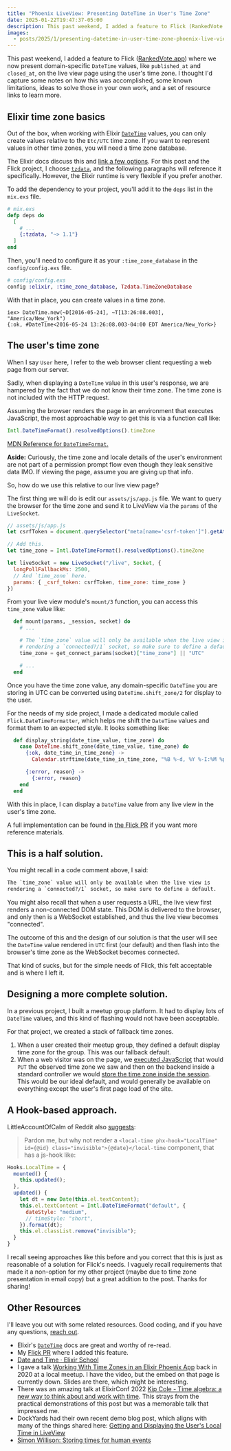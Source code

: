 ```yaml
---
title: "Phoenix LiveView: Presenting DateTime in User's Time Zone"
date: 2025-01-22T19:47:37-05:00
description: This past weekend, I added a feature to Flick (RankedVote.app) where we now present domain-specific `DateTime` values, like `published_at` and `closed_at`, on the live view page using the user's time zone. I thought I'd capture some notes on how this was accomplished, some known limitations, ideas to solve those in your own work, and a set of resource links to learn more.
images:
  - posts/2025/1/presenting-datetime-in-user-time-zone-phoenix-live-view/days-since-last-timezone-issue.png
---
```


This past weekend, I added a feature to Flick ([RankedVote.app]) where we now present domain-specific `DateTime` values, like `published_at` and `closed_at`, on the live view page using the user's time zone. I thought I'd capture some notes on how this was accomplished, some known limitations, ideas to solve those in your own work, and a set of resource links to learn more.

[RankedVote.app]: https://rankedvote.app/

## Elixir time zone basics

Out of the box, when working with Elixir [`DateTime`] values, you can only create values relative to the `Etc/UTC` time zone. If you want to represent values in other time zones, you will need a time zone database.

The Elixir docs discuss this and [link a few options](https://hexdocs.pm/elixir/DateTime.html#module-time-zone-database). For this post and the Flick project, I choose [`tzdata`], and the following paragraphs will reference it specifically. However, the Elixir runtime is very flexible if you prefer another.

[`DateTime`]: https://hexdocs.pm/elixir/DateTime.html
[`tzdata`]: https://hex.pm/packages/tzdata

To add the dependency to your project, you'll add it to the `deps` list in the `mix.exs` file.

```elixir
# mix.exs
defp deps do
  [  
    # ...
    {:tzdata, "~> 1.1"}
  ]
end
```

Then, you'll need to configure it as your `:time_zone_database` in the `config/config.exs` file.

```elixir
# config/config.exs
config :elixir, :time_zone_database, Tzdata.TimeZoneDatabase
```

With that in place, you can create values in a time zone.

```
iex> DateTime.new(~D[2016-05-24], ~T[13:26:08.003], "America/New_York")
{:ok, #DateTime<2016-05-24 13:26:08.003-04:00 EDT America/New_York>}
```

## The user's time zone

When I say `User` here, I refer to the web browser client requesting a web page from our server. 

Sadly, when displaying a `DateTime` value in this user's response, we are hampered by the fact that we do not know their time zone. The time zone is not included with the HTTP request. 

Assuming the browser renders the page in an environment that executes JavaScript, the most approachable way to get this is via a function call like:

```javascript
Intl.DateTimeFormat().resolvedOptions().timeZone
```

[MDN Reference for `DateTimeFormat`.](https://developer.mozilla.org/en-US/docs/Web/JavaScript/Reference/Global_Objects/Intl/DateTimeFormat)

**Aside:** Curiously, the time zone and locale details of the user's environment are not part of a permission prompt flow even though they leak sensitive data IMO. If viewing the page, assume you are giving up that info.

So, how do we use this relative to our live view page?

The first thing we will do is edit our `assets/js/app.js` file. We want to query the browser for the time zone and send it to LiveView via the `params` of the `LiveSocket`.

```javascript
// assets/js/app.js
let csrfToken = document.querySelector("meta[name='csrf-token']").getAttribute("content")

// Add this.
let time_zone = Intl.DateTimeFormat().resolvedOptions().timeZone 

let liveSocket = new LiveSocket("/live", Socket, {
  longPollFallbackMs: 2500,
  // And `time_zone` here.
  params: { _csrf_token: csrfToken, time_zone: time_zone } 
})
```

From your live view module's `mount/3` function, you can access this `time_zone` value like:

```elixir
  def mount(params, _session, socket) do
    # ...

    # The `time_zone` value will only be available when the live view is
    # rendering a `connected?/1` socket, so make sure to define a default.
    time_zone = get_connect_params(socket)["time_zone"] || "UTC"

    # ...
  end
```

Once you have the time zone value, any domain-specific `DateTime` you are storing in UTC can be converted using `DateTime.shift_zone/2` for display to the user.

For the needs of my side project, I made a dedicated module called `Flick.DateTimeFormatter`, which helps me shift the `DateTime` values and format them to an expected style. It looks something like:

```elixir
  def display_string(date_time_value, time_zone) do
    case DateTime.shift_zone(date_time_value, time_zone) do
      {:ok, date_time_in_time_zone} ->
        Calendar.strftime(date_time_in_time_zone, "%B %-d, %Y %-I:%M %p %Z")

      {:error, reason} ->
        {:error, reason}
    end
  end
```

With this in place, I can display a `DateTime` value from any live view in the user's time zone.

A full implementation can be found in [the Flick PR](https://github.com/zorn/flick/pull/137/files) if you want more reference materials. 

## This is a half solution.

You might recall in a code comment above, I said: 

```txt
The `time_zone` value will only be available when the live view is
rendering a `connected?/1` socket, so make sure to define a default.
```

You might also recall that when a user requests a URL, the live view first renders a non-connected DOM state. This DOM is delivered to the browser, and only then is a WebSocket established, and thus the live view becomes "connected".

The outcome of this and the design of our solution is that the user will see the `DateTime` value rendered in `UTC` first (our default) and then flash into the browser's time zone as the WebSocket becomes connected.

That kind of sucks, but for the simple needs of Flick, this felt acceptable and is where I left it.

## Designing a more complete solution.

In a previous project, I built a meetup group platform. It had to display lots of `DateTime` values, and this kind of flashing would not have been acceptable.

For that project, we created a stack of fallback time zones.

1. When a user created their meetup group, they defined a default display time zone for the group. This was our fallback default.
2. When a web visitor was on the page, we [executed JavaScript](https://github.com/Guildflow/guildflow-phoenix/blob/4d14ced0e1a1269b5858f6ecc2b997f480624d19/assets/js/app.js#L51-L55) that would `PUT` the observed time zone we saw and then on the backend inside a standard controller we would [store the time zone inside the session](https://github.com/Guildflow/guildflow-phoenix/blob/4d14ced0e1a1269b5858f6ecc2b997f480624d19/lib/guildflow_web/controllers/subdomain/timezone_controller.ex#L10). This would be our ideal default, and would generally be available on everything except the user's first page load of the site.

## A Hook-based approach.

LittleAccountOfCalm of Reddit also [suggests](https://www.reddit.com/r/elixir/comments/1i84ptj/comment/m8qdgal/):

> Pardon me, but why not render a `<local-time phx-hook="LocalTime" id={@id} class="invisible">{@date}</local-time` component, that has a js-hook like:

```javascript
Hooks.LocalTime = {
  mounted() {
    this.updated();
  },
  updated() {
    let dt = new Date(this.el.textContent);
    this.el.textContent = Intl.DateTimeFormat("default", {
      dateStyle: "medium",
      // timeStyle: "short",
    }).format(dt);
    this.el.classList.remove("invisible");
  }
}
```

I recall seeing approaches like this before and you correct that this is just as reasonable of a solution for Flick's needs.  I vaguely recall requirements that made it a non-option for my other project (maybe due to time zone presentation in email copy) but a great addition to the post. Thanks for sharing!

## Other Resources

I'll leave you out with some related resources. Good coding, and if you have any questions, [reach out](/contact).

- Elixir's [`DateTime`] docs are great and worthy of re-read.
- My [Flick PR](https://github.com/zorn/flick/pull/137/files) where I added this feature.
- [Date and Time · Elixir School](https://elixirschool.com/en/lessons/basics/date-time/)
- I gave a talk [Working With Time Zones in an Elixir Phoenix App](/posts/2020/3/working-with-time-zones-in-an-elixir-phoenix-app/) back in 2020 at a local meetup. I have the video, but the embed on that page is currently down. Slides are there, which might be interesting. 
- There was an amazing talk at ElixirConf 2022 [Kip Cole - Time algebra: a new way to think about and work with time](https://www.youtube.com/watch?v=4VfPvCI901c). This strays from the practical demonstrations of this post but was a memorable talk that impressed me.
- DockYards had their own recent demo blog post, which aligns with many of the things shared here: [Getting and Displaying the User's Local Time in LiveView](https://dockyard.com/blog/2024/10/15/getting-displaying-users-local-time-liveview)
- [Simon Willison: Storing times for human events](https://simonwillison.net/2024/Nov/27/storing-times-for-human-events/)
